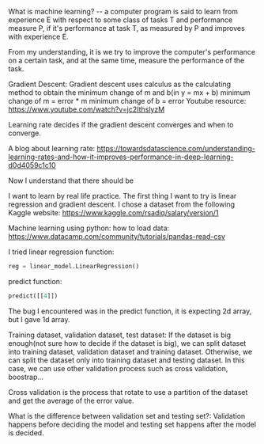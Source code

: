 What is machine learning? 
-- a computer program is said to learn from experience E with respect to some class of tasks T and performance measure P, if it's performance at task T, as measured by P and improves with experience E. 

From my understanding, it is we try to improve the computer's performance on a certain task, and at the same time, measure the performance of the task. 


Gradient Descent:
Gradient descent uses calculus as the calculating method to obtain the minimum change of m and b(in y = mx + b)
minimum change of m = error * m 
minimum change of b = error
Youtube resource: https://www.youtube.com/watch?v=jc2IthslyzM

Learning rate decides if the gradient descent converges and when to converge.  

A blog about learning rate: https://towardsdatascience.com/understanding-learning-rates-and-how-it-improves-performance-in-deep-learning-d0d4059c1c10



Now I understand that there should be 

I want to learn by real life practice. The first thing I want to try is linear regression and gradient descent. I chose a dataset from the following Kaggle website: https://www.kaggle.com/rsadiq/salary/version/1


Machine learning using python: 
how to load data:     https://www.datacamp.com/community/tutorials/pandas-read-csv


I tried linear regression function:
```python
reg = linear_model.LinearRegression()
```

predict function:
```python 
predict([[4]])
```

The bug I encountered was in the predict function, it is expecting 2d array, but I gave 1d array. 



Training dataset, validation dataset, test dataset:
If the dataset is big enough(not sure how to decide if the dataset is big), we can split dataset into training dataset, validation dataset and training dataset. Otherwise, we can split the dataset only into training dataset and testing dataset.  In this case, we can use other validation process such as cross validation, boostrap... 

Cross validation is the process that rotate to use a partition of the dataset and get the average of the error value. 

What is the difference between validation set and testing set?: Validation happens before deciding the model and testing set happens after the model is decided. 




